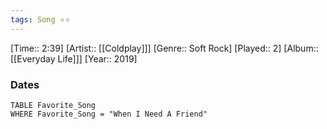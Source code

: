 ```yaml
---
tags: Song ⭐⭐ 
---
```

[Time:: 2:39]
[Artist:: [[Coldplay]]]
[Genre:: Soft Rock]
[Played:: 2]
[Album:: [[Everyday Life]]]
[Year:: 2019]
### Dates
````dataview
TABLE Favorite_Song
WHERE Favorite_Song = "When I Need A Friend"
````